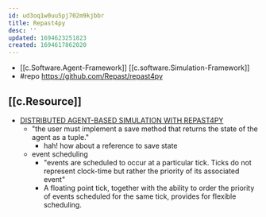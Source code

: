 ```yaml
---
id: ud3oq1w0uu5pj702m9kjbbr
title: Repast4py
desc: ''
updated: 1694623251823
created: 1694617862020
---
```


- [[c.Software.Agent-Framework]] [[c.software.Simulation-Framework]]
- #repo https://github.com/Repast/repast4py


## [[c.Resource]]

- [DISTRIBUTED AGENT-BASED SIMULATION WITH REPAST4PY](https://www.ncbi.nlm.nih.gov/pmc/articles/PMC9912342/)
  - "the user must implement a save method that returns the state of the agent as a tuple."
    - hah! how about a reference to save state
  - event scheduling
    - "events are scheduled to occur at a particular tick. Ticks do not represent clock-time but rather the priority of its associated event"
    - A floating point tick, together with the ability to order the priority of events scheduled for the same tick, provides for flexible scheduling.
    